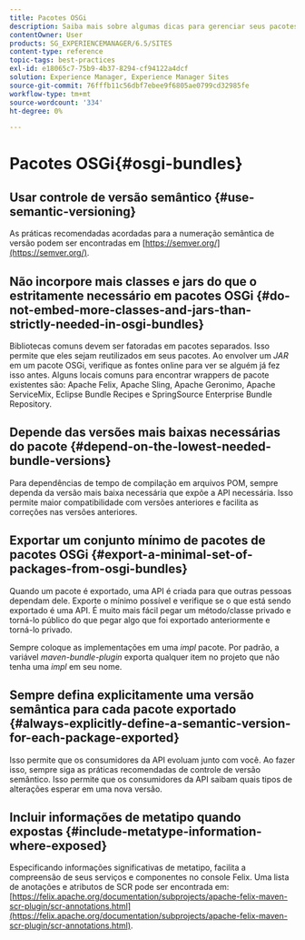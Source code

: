 ```yaml
---
title: Pacotes OSGi
description: Saiba mais sobre algumas dicas para gerenciar seus pacotes OSGi no Adobe Experience Manager.
contentOwner: User
products: SG_EXPERIENCEMANAGER/6.5/SITES
content-type: reference
topic-tags: best-practices
exl-id: e18065c7-75b9-4b37-8294-cf94122a4dcf
solution: Experience Manager, Experience Manager Sites
source-git-commit: 76fffb11c56dbf7ebee9f6805ae0799cd32985fe
workflow-type: tm+mt
source-wordcount: '334'
ht-degree: 0%

---
```


# Pacotes OSGi{#osgi-bundles}

## Usar controle de versão semântico {#use-semantic-versioning}

As práticas recomendadas acordadas para a numeração semântica de versão podem ser encontradas em [https://semver.org/](https://semver.org/).

## Não incorpore mais classes e jars do que o estritamente necessário em pacotes OSGi {#do-not-embed-more-classes-and-jars-than-strictly-needed-in-osgi-bundles}

Bibliotecas comuns devem ser fatoradas em pacotes separados. Isso permite que eles sejam reutilizados em seus pacotes. Ao envolver um *JAR* em um pacote OSGi, verifique as fontes online para ver se alguém já fez isso antes. Alguns locais comuns para encontrar wrappers de pacote existentes são: Apache Felix, Apache Sling, Apache Geronimo, Apache ServiceMix, Eclipse Bundle Recipes e SpringSource Enterprise Bundle Repository.

## Depende das versões mais baixas necessárias do pacote {#depend-on-the-lowest-needed-bundle-versions}

Para dependências de tempo de compilação em arquivos POM, sempre dependa da versão mais baixa necessária que expõe a API necessária. Isso permite maior compatibilidade com versões anteriores e facilita as correções nas versões anteriores.

## Exportar um conjunto mínimo de pacotes de pacotes OSGi {#export-a-minimal-set-of-packages-from-osgi-bundles}

Quando um pacote é exportado, uma API é criada para que outras pessoas dependam dele. Exporte o mínimo possível e verifique se o que está sendo exportado é uma API. É muito mais fácil pegar um método/classe privado e torná-lo público do que pegar algo que foi exportado anteriormente e torná-lo privado.

Sempre coloque as implementações em uma *impl* pacote. Por padrão, a variável *maven-bundle-plugin* exporta qualquer item no projeto que não tenha uma *impl* em seu nome.

## Sempre defina explicitamente uma versão semântica para cada pacote exportado {#always-explicitly-define-a-semantic-version-for-each-package-exported}

Isso permite que os consumidores da API evoluam junto com você. Ao fazer isso, sempre siga as práticas recomendadas de controle de versão semântico. Isso permite que os consumidores da API saibam quais tipos de alterações esperar em uma nova versão.

## Incluir informações de metatipo quando expostas {#include-metatype-information-where-exposed}

Especificando informações significativas de metatipo, facilita a compreensão de seus serviços e componentes no console Felix. Uma lista de anotações e atributos de SCR pode ser encontrada em: [https://felix.apache.org/documentation/subprojects/apache-felix-maven-scr-plugin/scr-annotations.html](https://felix.apache.org/documentation/subprojects/apache-felix-maven-scr-plugin/scr-annotations.html).
